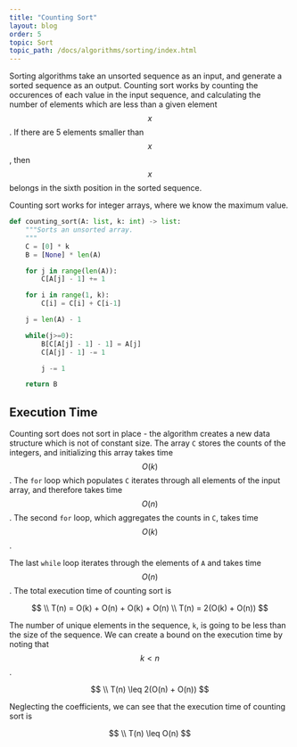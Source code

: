 ```yaml
---
title: "Counting Sort"
layout: blog
order: 5
topic: Sort
topic_path: /docs/algorithms/sorting/index.html
---
```

Sorting algorithms take an unsorted sequence as an input, and generate a sorted sequence as an output. Counting sort works by counting the occurences of each value in the input sequence, and calculating the number of elements which are less than a given element $$ x $$. If there are 5 elements smaller than $$ x $$, then $$ x $$ belongs in the sixth position in the sorted sequence.

Counting sort works for integer arrays, where we know the maximum value.

```python
def counting_sort(A: list, k: int) -> list:
    """Sorts an unsorted array.
    """
    C = [0] * k
    B = [None] * len(A)

    for j in range(len(A)):
        C[A[j] - 1] += 1

    for i in range(1, k):
        C[i] = C[i] + C[i-1]

    j = len(A) - 1

    while(j>=0):
        B[C[A[j] - 1] - 1] = A[j]
        C[A[j] - 1] -= 1

        j -= 1

    return B
```

## Execution Time
Counting sort does not sort in place - the algorithm creates a new data structure which is not of constant size. The array `C` stores the counts of the integers, and initializing this array takes time $$ O(k) $$. The `for` loop which populates `C` iterates through all elements of the input array, and therefore takes time $$ O(n) $$. The second `for` loop, which aggregates the counts in `C`, takes time $$ O(k) $$.

The last `while` loop iterates through the elements of `A` and takes time $$ O(n) $$. The total execution time of counting sort is

$$
\\ T(n) = O(k) + O(n) + O(k) + O(n)
\\ T(n) = 2(O(k) + O(n))
$$

The number of unique elements in the sequence, `k`, is going to be less than the size of the sequence. We can create a bound on the execution time by noting that $$ k < n $$.

$$
\\ T(n) \leq 2(O(n) + O(n))
$$

Neglecting the coefficients, we can see that the execution time of counting sort is

$$
\\ T(n) \leq O(n)
$$
